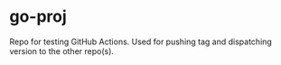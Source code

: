 # go-proj

Repo for testing GitHub Actions. 
Used for pushing tag and dispatching version to the other repo(s).
